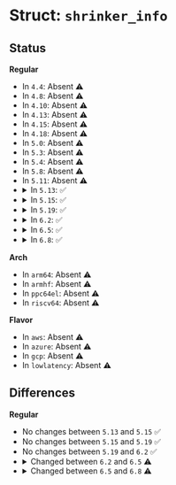# Struct: <code>shrinker_info</code>

## Status
<b>Regular</b>
<ul>
<li>
In <code>4.4</code>: Absent ⚠️
</li>
<li>
In <code>4.8</code>: Absent ⚠️
</li>
<li>
In <code>4.10</code>: Absent ⚠️
</li>
<li>
In <code>4.13</code>: Absent ⚠️
</li>
<li>
In <code>4.15</code>: Absent ⚠️
</li>
<li>
In <code>4.18</code>: Absent ⚠️
</li>
<li>
In <code>5.0</code>: Absent ⚠️
</li>
<li>
In <code>5.3</code>: Absent ⚠️
</li>
<li>
In <code>5.4</code>: Absent ⚠️
</li>
<li>
In <code>5.8</code>: Absent ⚠️
</li>
<li>
In <code>5.11</code>: Absent ⚠️
</li>
<li>
<details>
<summary>In <code>5.13</code>: ✅</summary>

```c
struct shrinker_info {
    struct callback_head rcu;
    atomic_long_t *nr_deferred;
    long unsigned int *map;
};
```
</details>
</li>
<li>
<details>
<summary>In <code>5.15</code>: ✅</summary>

```c
struct shrinker_info {
    struct callback_head rcu;
    atomic_long_t *nr_deferred;
    long unsigned int *map;
};
```
</details>
</li>
<li>
<details>
<summary>In <code>5.19</code>: ✅</summary>

```c
struct shrinker_info {
    struct callback_head rcu;
    atomic_long_t *nr_deferred;
    long unsigned int *map;
};
```
</details>
</li>
<li>
<details>
<summary>In <code>6.2</code>: ✅</summary>

```c
struct shrinker_info {
    struct callback_head rcu;
    atomic_long_t *nr_deferred;
    long unsigned int *map;
};
```
</details>
</li>
<li>
<details>
<summary>In <code>6.5</code>: ✅</summary>

```c
struct shrinker_info {
    struct callback_head rcu;
    atomic_long_t *nr_deferred;
    long unsigned int *map;
    int map_nr_max;
};
```
</details>
</li>
<li>
<details>
<summary>In <code>6.8</code>: ✅</summary>

```c
struct shrinker_info {
    struct callback_head rcu;
    int map_nr_max;
    struct shrinker_info_unit * unit[0];
};
```
</details>
</li>
</ul>
<b>Arch</b>
<ul>
<li>
In <code>arm64</code>: Absent ⚠️
</li>
<li>
In <code>armhf</code>: Absent ⚠️
</li>
<li>
In <code>ppc64el</code>: Absent ⚠️
</li>
<li>
In <code>riscv64</code>: Absent ⚠️
</li>
</ul>
<b>Flavor</b>
<ul>
<li>
In <code>aws</code>: Absent ⚠️
</li>
<li>
In <code>azure</code>: Absent ⚠️
</li>
<li>
In <code>gcp</code>: Absent ⚠️
</li>
<li>
In <code>lowlatency</code>: Absent ⚠️
</li>
</ul>

## Differences
<b>Regular</b>
<ul>
<li>
No changes between <code>5.13</code> and <code>5.15</code> ✅
</li>
<li>
No changes between <code>5.15</code> and <code>5.19</code> ✅
</li>
<li>
No changes between <code>5.19</code> and <code>6.2</code> ✅
</li>
<li>
<details>
<summary>Changed between <code>6.2</code> and <code>6.5</code> ⚠️</summary>
<ul>
<li>
<b>Field added. </b>
<code>int map_nr_max</code>
</li>
</ul>
</details>
</li>
<li>
<details>
<summary>Changed between <code>6.5</code> and <code>6.8</code> ⚠️</summary>
<ul>
<li>
<b>Field added. </b>
<code>struct shrinker_info_unit * unit[0]</code>
</li>
<li>
<b>Field removed. </b>
<code>atomic_long_t *nr_deferred</code>
</li>
<li>
<b>Field removed. </b>
<code>long unsigned int *map</code>
</li>
</ul>
</details>
</li>
</ul>
